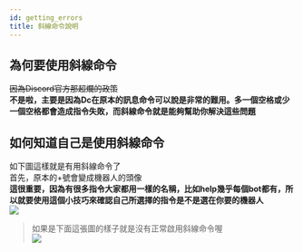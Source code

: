 ```yaml
---
id: getting_errors
title: 斜線命令說明
---
```


##  為何要使用斜線命令
~~因為Discord官方那超爛的政策~~<br />
**不是啦，主要是因為Dc在原本的訊息命令可以說是非常的難用。多一個空格或少一個空格都會造成指令失敗，而斜線命令就是能夠幫助你解決這些問題**
## 如何知道自己是使用斜線命令
如下圖這樣就是有用斜線命令了<br />
首先，原本的+號會變成機器人的頭像<br />
**這很重要，因為有很多指令大家都用一樣的名稱，比如help幾乎每個bot都有，所以就要使用這個小技巧來確認自己所選擇的指令是不是選在你要的機器人**<br />
![](https://media.discordapp.net/attachments/977960436685217832/988253718719893544/2022-06-20_092608.png)
>如果是下面這張圖的樣子就是沒有正常啟用斜線命令喔<br/>
![](https://media.discordapp.net/attachments/977960436685217832/988253718979960832/2022-06-20_092704.png)
